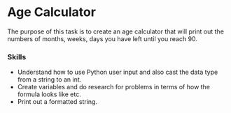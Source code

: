 # Age Calculator
The purpose of this task is to create an age calculator that will print out the numbers of months, weeks, days you have left until you reach 90.

### Skills
- Understand how to use Python user input and also cast the data type from a string to an int.
- Create variables and do research for problems in terms of how the formula looks like etc.
- Print out a formatted string.

